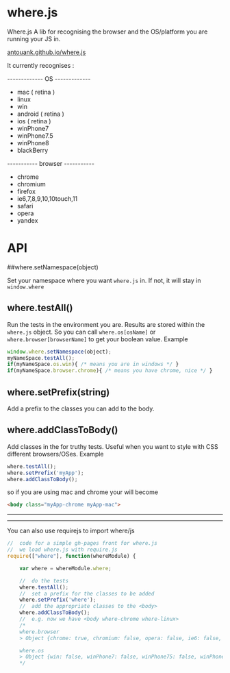 where.js
========

Where.js A lib for recognising the browser and the OS/platform you are running your JS in.

[antouank.github.io/where.js](http://antouank.github.io/where.js/)

It currently recognises :

------------- OS -------------
  * mac ( retina )
  * linux
  * win
  * android ( retina )
  * ios ( retina )
  * winPhone7
  * winPhone7.5
  * winPhone8
  * blackBerry

----------- browser -----------

  * chrome
  * chromium
  * firefox
  * ie6,7,8,9,10,10touch,11
  * safari
  * opera
  * yandex

API
=====

##where.setNamespace(object)

Set your namespace where you want `where.js` in.
If not, it will stay in `window.where`

where.testAll()
------
Run the tests in the environment you are. Results are stored within the `where.js` object.
So you can call `where.os[osName]` or `where.browser[browserName]` to get your boolean value.
Example
```javascript
window.where.setNamespace(object);
myNameSpace.testAll();
if(myNameSpace.os.win){ /* means you are in windows */ }
if(myNameSpace.browser.chrome){ /* means you have chrome, nice */ }
```

where.setPrefix(string)
---
Add a prefix to the classes you can add to the body.

where.addClassToBody()
---
Add classes in the <body> for truthy tests. Useful when you want to style with CSS different browsers/OSes.
Example
```javascript
where.testAll();
where.setPrefix('myApp');
where.addClassToBody();
```

so if you are using mac and chrome your <body> will become
```html
<body class="myApp-chrome myApp-mac">
```
----

----

You can also use requirejs to import where/js
```javascript
//	code for a simple gh-pages front for where.js
//	we load where.js with require.js
require(["where"], function(whereModule) {

	var where = whereModule.where;

	//  do the tests
	where.testAll();
	//  set a prefix for the classes to be added
	where.setPrefix('where');
	//  add the appropriate classes to the <body>
	where.addClassToBody();
	//  e.g. now we have <body where-chrome where-linux>
	/*
	where.browser
	> Object {chrome: true, chromium: false, opera: false, ie6: false, ie7: false…}

	where.os
	> Object {win: false, winPhone7: false, winPhone75: false, winPhone8: false, linux: true…}
	*/
```
